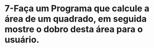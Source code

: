 <h1>7-Faça um Programa que calcule a área de um quadrado, em seguida mostre o dobro desta área para o usuário.</h1>